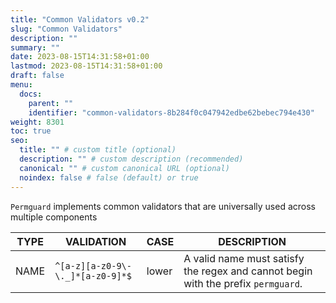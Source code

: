 ```yaml
---
title: "Common Validators v0.2"
slug: "Common Validators"
description: ""
summary: ""
date: 2023-08-15T14:31:58+01:00
lastmod: 2023-08-15T14:31:58+01:00
draft: false
menu:
  docs:
    parent: ""
    identifier: "common-validators-8b284f0c047942edbe62bebec794e430"
weight: 8301
toc: true
seo:
  title: "" # custom title (optional)
  description: "" # custom description (recommended)
  canonical: "" # custom canonical URL (optional)
  noindex: false # false (default) or true
---
```


`Permguard` implements common validators that are universally used across multiple components

| TYPE | VALIDATION                       | CASE  | DESCRIPTION                                                                       |
| ---- | -------------------------------- | ----- | --------------------------------------------------------------------------------- |
| NAME | `^[a-z][a-z0-9\-\._]*[a-z0-9]*$` | lower | A valid name must satisfy the regex and cannot begin with the prefix `permguard`. |
